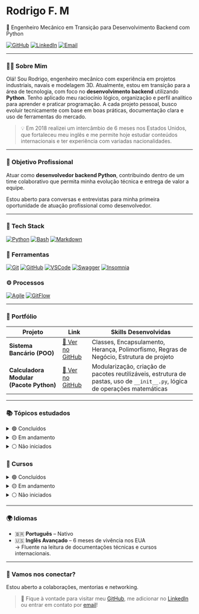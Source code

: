 # Rodrigo F. M

🐍 Engenheiro Mecânico em Transição para Desenvolvimento Backend com Python

[![GitHub](https://img.shields.io/badge/GitHub-rodrigofmdev-181717?style=flat&logo=github)](https://github.com/rodrigofmdev)
[![LinkedIn](https://img.shields.io/badge/LinkedIn-rodrigofmdev-0077B5?style=flat&logo=linkedin)](https://www.linkedin.com/in/rodrigofmdev/)
[![Email](https://img.shields.io/badge/Email-rodrigofmdev@gmail.com-D14836?style=flat&logo=gmail&logoColor=white)](mailto:rodrigofmdev@gmail.com)

---

### 👨‍💻 Sobre Mim

Olá! Sou Rodrigo, engenheiro mecânico com experiência em projetos industriais, navais e modelagem 3D.
Atualmente, estou em transição para a área de tecnologia, com foco no **desenvolvimento backend** utilizando **Python**.
Tenho aplicado meu raciocínio lógico, organização e perfil analítico para aprender e praticar programação. A cada projeto pessoal, busco evoluir tecnicamente com base em boas práticas, documentação clara e uso de ferramentas do mercado.

> 💡 Em 2018 realizei um intercâmbio de 6 meses nos Estados Unidos, que fortaleceu meu inglês e me permite hoje estudar conteúdos internacionais e ter experiência com variadas nacionalidades.

---

### 🎯 Objetivo Profissional

Atuar como **desenvolvedor backend Python**, contribuindo dentro de um time colaborativo que permita minha evolução técnica e entrega de valor a equipe.

Estou aberto para conversas e entrevistas para minha primeira oportunidade de atuação profissional como desenvolvedor.

---

### 🚀 Tech Stack

[![Python](https://img.shields.io/badge/Python-3776AB?style=flat&logo=python&logoColor=white)](#)
[![Bash](https://img.shields.io/badge/Bash-121011?style=flat&logo=gnu-bash&logoColor=white)](#)
[![Markdown](https://img.shields.io/badge/Markdown-000000?style=flat&logo=markdown&logoColor=white)](#)

### 🧰 Ferramentas

[![Git](https://img.shields.io/badge/Git-F05032?style=flat&logo=git&logoColor=white)](#)
[![GitHub](https://img.shields.io/badge/GitHub-181717?style=flat&logo=github&logoColor=white)](#)
[![VSCode](https://img.shields.io/badge/VSCode-007ACC?style=flat&logo=visual-studio-code&logoColor=white)](#)
[![Swagger](https://img.shields.io/badge/Swagger-85EA2D?style=flat&logo=swagger&logoColor=black)](#)
[![Insomnia](https://img.shields.io/badge/Insomnia-4000BF?style=flat&logo=insomnia&logoColor=white)](#)

### ⚙️ Processos

[![Agile](https://img.shields.io/badge/Metodologias-Agile-blue)](#)
[![GitFlow](https://img.shields.io/badge/Workflow-GitFlow-orange)](#)

---

### 📂 Portfólio

| Projeto                                 | Link                                                                                          | Skills Desenvolvidas                                                                                                        |
| --------------------------------------- | --------------------------------------------------------------------------------------------- | --------------------------------------------------------------------------------------------------------------------------- |
| **Sistema Bancário (POO)**              | [🔗 Ver no GitHub](https://github.com/rodrigofmdev/python/tree/main/dio/desafios/bank_system) | Classes, Encapsulamento, Herança, Polimorfismo, Regras de Negócio, Estrutura de projeto                                     |
| **Calculadora Modular (Pacote Python)** | [🔗 Ver no GitHub](https://github.com/rodrigofmdev/python/tree/main/dio/desafios/calculator)  | Modularização, criação de pacotes reutilizáveis, estrutura de pastas, uso de `__init__.py`, lógica de operações matemáticas |

---

### 📚 Tópicos estudados
<details>
  <summary>🟢 Concluídos </summary>
- ✅ Sintaxe básica, tipos operadores, tipos de dados, estruturas de condicionais, decisão e repetição
- ✅ Coleções: listas, tuplas, conjuntos, dicionário
- ✅ Modularização, funções e pacotes reutilizáveis
- ✅ Programação Orientada a Objetos (OOP): Herança, encapsulamento, polimorfismo, interfaces, classes abstratas
- ✅ Controle de versionamento com Git e GitHub
- ✅ Markdown para documentação técnica
</details>

<details>
  <summary>🟡 Em andamento</summary>
- 🔄 SQL e estrutura de banco de dados
- 🔄 API Rest, Flask e FastAPI
</details>

<details>
  <summary>⚪ Não iniciados</summary>
- ⏳ Testes automatizados com `pytest`
- ⏳ NoSQL
- ⏳ Container Docker
- ⏳ Cloud Computing e deploy de aplicações
</details>

### 📘 Cursos

<details>
  <summary>🟢 Concluídos </summary>
- ✅ **Bootcamp Python & Engenharia de Dados** – NTT DATA e DIO

  Duração: 91h
  
  Conclusão: Outubro de 2024
  
  [Link](https://www.dio.me/bootcamp/engenharia-dados-python) | [Certificados](https://github.com/rodrigofmdev/python/tree/main/dio/certificados)
</details>

<details>
  <summary>🟡 Em andamento</summary>
- 🔄 **CS50 Introduction to Computer Science** – Harvard University

  Duração: 220h
  
  Conclusão: em andamento
  
  [Link](https://pll.harvard.edu/course/cs50-introduction-computer-science) | [Certificado]()
</details>

<details>
  <summary>⚪ Não iniciados</summary>

- ⏳ **Rede de computadores** – Udemy
  
  Duração: 4,5h
  
  Conclusão: -
  
  [Link](https://www.udemy.com/course/rede-de-computadores/?couponCode=ST16MT28125) | [Certificado]()

- ⏳ **Python e MySQL para iniciantes** – Udemy

  Duração: 9,5h
  
  Conclusão: -
  
  [Link](https://www.udemy.com/course/mysql-para-iniciantes/?couponCode=ST16MT28125) | [Certificado]()

- ⏳ **Fast Api construa apis em Python** – Udemy

  Duração: 1,5h
  
  Conclusão: -
  
  [Link](https://www.udemy.com/course/fastapi-construa-apis-em-python-em-1-hora-iniciante/?couponCode=ST16MT28125) | [Certificado]()

- ⏳ **Aprenda a criar RESTful API com Django Rest** – Udemy

  Duração: 3,5h
  
  Conclusão: -
  
  [Link](https://www.udemy.com/course/construa-poderosas-restful-apis-com-django-rest-framework/?couponCode=ST16MT28125) | [Certificado]()

- ⏳ **Utilizando Clean Architecture DDD e TDD com Django e Flask** – Udemy

  Duração: 4,5h
  
  Conclusão: -
  
  [Link](https://www.udemy.com/course/utilizando-clean-architecture-ddd-e-tdd-com-django-e-flask/?couponCode=ST16MT28125) | [Certificado]()

- ⏳ **Domine Pytest: Testes de Software com Python** – Udemy

  Duração: 4h
  
  Conclusão: -
  
  [Link](https://www.udemy.com/course/domine-pytest/?couponCode=ST16MT28125) | [Certificado]()

- ⏳ **Métodos Ágeis para Iniciantes** – Udemy
  
  Duração: 2,5h
  
  Conclusão: -
  
  [Link](https://www.udemy.com/course/metodos-ageis-para-iniciantes-curso-express/?couponCode=KEEPLEARNINGBR) | [Certificado]()

- ⏳ **Insomnia Rest para Requisições HTTP** – Udemy

  Duração: 2h
  
  Conclusão: -
  
  [Link](https://www.udemy.com/course/insomnia-rest-para-requisicoes-http/?couponCode=ST16MT28125) | [Certificado]()

- ⏳ **Aprenda Documentação com Sphinx em Python do zero** – Udemy

Duração: 3h

Conclusão: -

[Link](https://www.udemy.com/course/aprenda-documentacao-com-sphinx-em-python-do-zero/?couponCode=ST16MT28125) | [Certificado]()

</details>

---

### 🌍 Idiomas

- 🇧🇷 **Português** – Nativo
- 🇺🇸 **Inglês Avançado** – 6 meses de vivência nos EUA  
  → Fluente na leitura de documentações técnicas e cursos internacionais.

---

### 🤝 Vamos nos conectar?

Estou aberto a colaborações, mentorias e networking.

> 💬 Fique à vontade para visitar meu [GitHub](https://github.com/rodrigofmdev), me adicionar no [LinkedIn](https://www.linkedin.com/in/rodrigofmdev) ou entrar em contato por [email](mailto:rodrigofmdev@gmail.com)!

